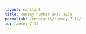 ```yaml
---
layout: constant
title: Ramsey number $R(7,12)$
permalink: /constants/ramsey-7-12/
id: ramsey-7-12
---
```

